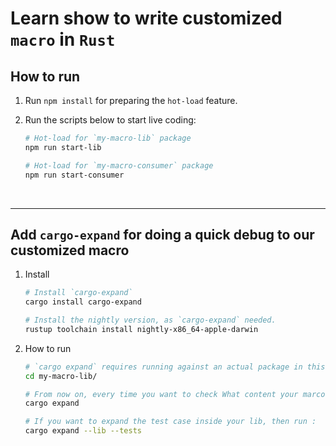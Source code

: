 # Learn show to write customized `macro` in `Rust`

## How to run 

1. Run `npm install` for preparing the `hot-load` feature.

2. Run the scripts below to start live coding:

    ```bash
    # Hot-load for `my-macro-lib` package
    npm run start-lib

    # Hot-load for `my-macro-consumer` package
    npm run start-consumer
    ```
</br>
<hr>

## Add `cargo-expand` for doing a quick debug to our customized macro

1. Install

    ```bash
    # Install `cargo-expand`
    cargo install cargo-expand

    # Install the nightly version, as `cargo-expand` needed.
    rustup toolchain install nightly-x86_64-apple-darwin
    ```

2. How to run

    ```bash
    # `cargo expand` requires running against an actual package in this workspace
    cd my-macro-lib/

    # From now on, every time you want to check What content your marco expand (to real rust), just run:
    cargo expand

    # If you want to expand the test case inside your lib, then run :
    cargo expand --lib --tests
    ```